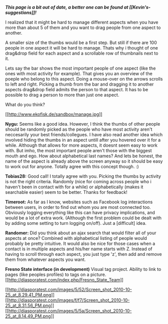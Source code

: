 ***This page is a bit out of date, a better one can be found at [[Kevin's-suggestions]]!***

I realized that it might be hard to manage different aspects when you have more than about 5 of them and you want to drag people from one aspect to another.

A smaller size of the thumbs would be a first step. But still if there are 100 people in one aspect it will be hard to manage.
Thats why i thought of one drag&drop field for each aspect and a scrollable row of thumbnails next to it.

Lets say the bar shows the most important people of one aspect (like the ones with most activity for example). That gives you an overview of the poeple who belong to this aspect. 
Doing a mouse-over on the arrows scrolls to left and right. Picking a thumb from the bar and dragging it to another aspects drag&drop field admits the person to that aspect. 
It has to be possible to drag a person to more than just one aspect.

What do you think?

[[http://www.ekofisk.de/sandbox/manage.jpg]]

**Nygu:** Seems like a good idea. However, I think the thumbs of other people should be randomly picked as the people who have most activity aren't neccesarily your best friends/collegues. I have also read another idea which involved hiding the thumbs in an aspect untill after you hovered over it for a while. Although that allows for more aspects, it doesnt seem easy to work with. But imho, the most important people aren't those with the biggest mouth and ego. How about alphabetical last names? And lets be honest, the name of the aspect is already above the screen anyway so it should be easy to work out for anyone. Totally agree with this concept though. :)

**Tobias28:** Good call! I totally agree with you. Picking the thumbs by activity is not the right criteria. Randomly (nice for coming across people who i haven't been in contact with for a while) or alphabetically (makes it searchable easier) seem to be better. Thanks for feedback!

**Timeroot:** As far as I know, websites such as Facebook log interactions between users, in order to find out whom you are most connected too. Obviously logging everything like this can have privacy implications, and would be a lot of extra work. (Although the first problem could be dealt with by adding some setting to turn logging on/off). Just a [difficult] idea.

**Randomer:** Did you think about an ajax search that would filter all of your aspects at once?  Combined with alphabetical listing of people would probably be pretty intuitive.  It would also be nice for those cases when a contact is in multiple aspects and his/her name starts with Z.  Instead of having to scroll through each aspect, you just type 'z', then add and remove them from whatever aspects you want.

**Fresno State interface (in development)**
Visual tag project. Ability to link to pages (like peoples profiles) to tags on a picture. 
[[http://diasporatest.com/index.php/Fresno_State_Team]]

[[http://diasporatest.com/images/5/52/Screen_shot_2010-10-25_at_8.29.41_PM.png]]
[[http://diasporatest.com/images/f/f7/Screen_shot_2010-10-25_at_8.31.56_PM.png]]
[[http://diasporatest.com/images/5/5a/Screen_shot_2010-10-25_at_8.14.49_PM.png]]


